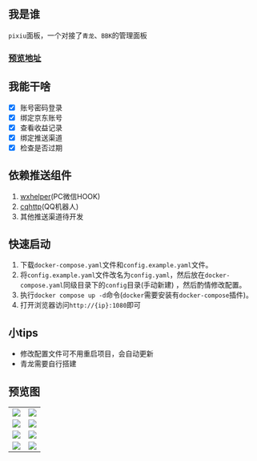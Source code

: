 ## 我是谁

`pixiu`面板，一个对接了`青龙`、`BBK`的管理面板

### [预览地址](https://pixiu.lxh.io)

## 我能干啥

- [x] 账号密码登录
- [x] 绑定京东账号
- [x] 查看收益记录
- [x] 绑定推送渠道
- [x] 检查是否过期

## 依赖推送组件

1. [wxhelper](https://github.com/ttttupup/wxhelper)(PC微信HOOK)
2. [cqhttp](https://docs.go-cqhttp.org/)(QQ机器人)
3. 其他推送渠道待开发

## 快速启动

1. 下载`docker-compose.yaml`文件和`config.example.yaml`文件。
2. 将`config.example.yaml`文件改名为`config.yaml`，然后放在`docker-compose.yaml`同级目录下的`config`目录(手动新建)
   ，然后酌情修改配置。
3. 执行`docker compose up -d`命令(`docker`需要安装有`docker-compose`插件)。
4. 打开浏览器访问`http://{ip}:1080`即可

## 小tips

- 修改配置文件可不用重启项目，会自动更新
- 青龙需要自行搭建

## 预览图

<table>
  <tr>
    <td><img src="https://s2.loli.net/2023/07/25/YGPwtdQ8ZA1LaTD.png"></td>
    <td><img src="https://s2.loli.net/2023/07/25/FLIP6QgwHv59mEi.png"></td>
  </tr>
  <tr>
    <td><img src="https://s2.loli.net/2023/07/25/62YMUmVi9Duw8k3.png"></td>
    <td><img src="https://s2.loli.net/2023/07/25/rgZWRqO3nycNlLI.png"></td>
  </tr>
  <tr>
    <td><img src="https://s2.loli.net/2023/07/25/s4Qo3tyJHDWV5bk.png"></td>
    <td><img src="https://s2.loli.net/2023/07/25/X4cPOGEoMgUpIla.png"></td>
  </tr>
  <tr>
    <td><img src="https://s2.loli.net/2023/07/25/CMwIO4mpuW1XS39.png"></td>
    <td><img src="https://s2.loli.net/2023/07/25/q2fzvTHBW9yKiox.png"></td>
  </tr>
</table>